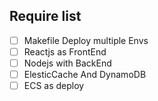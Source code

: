 ## Require list
- [ ] Makefile Deploy multiple Envs
- [ ] Reactjs as FrontEnd
- [ ] Nodejs with BackEnd
- [ ] ElesticCache And DynamoDB
- [ ] ECS as deploy
